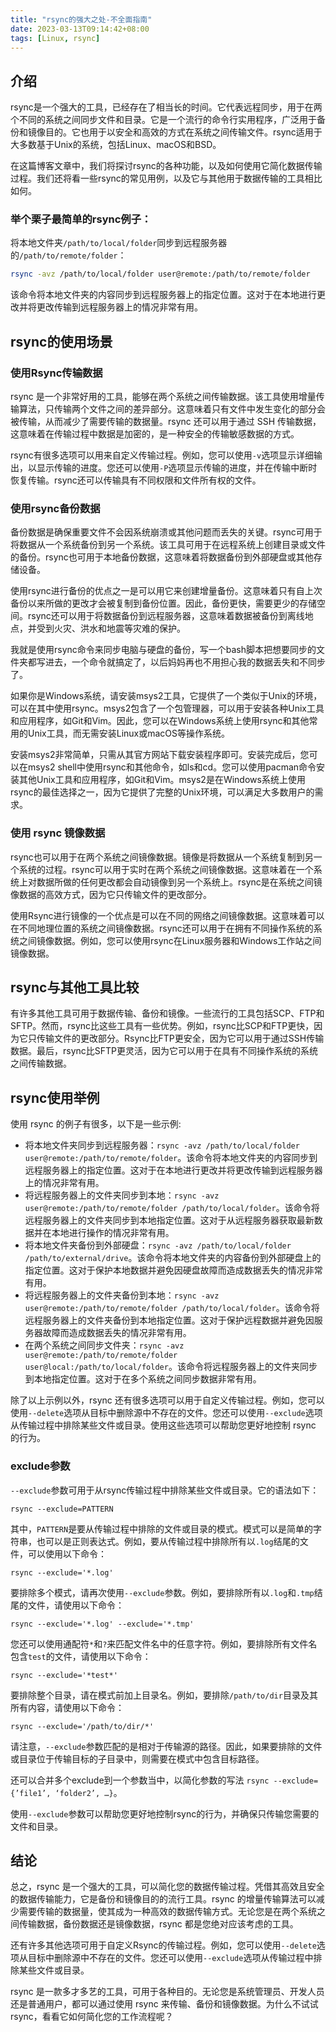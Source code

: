 ```yaml
---
title: "rsync的强大之处-不全面指南"
date: 2023-03-13T09:14:42+08:00
tags: [Linux, rsync]
---
```


## 介绍

rsync是一个强大的工具，已经存在了相当长的时间。它代表远程同步，用于在两个不同的系统之间同步文件和目录。它是一个流行的命令行实用程序，广泛用于备份和镜像目的。它也用于以安全和高效的方式在系统之间传输文件。rsync适用于大多数基于Unix的系统，包括Linux、macOS和BSD。

在这篇博客文章中，我们将探讨rsync的各种功能，以及如何使用它简化数据传输过程。我们还将看一些rsync的常见用例，以及它与其他用于数据传输的工具相比如何。

### 举个栗子最简单的rsync例子：

将本地文件夹`/path/to/local/folder`同步到远程服务器的`/path/to/remote/folder`：

```bash
rsync -avz /path/to/local/folder user@remote:/path/to/remote/folder
```

该命令将本地文件夹的内容同步到远程服务器上的指定位置。这对于在本地进行更改并将更改传输到远程服务器上的情况非常有用。

## rsync的使用场景

### 使用Rsync传输数据

rsync 是一个非常好用的工具，能够在两个系统之间传输数据。该工具使用增量传输算法，只传输两个文件之间的差异部分。这意味着只有文件中发生变化的部分会被传输，从而减少了需要传输的数据量。rsync 还可以用于通过 SSH 传输数据，这意味着在传输过程中数据是加密的，是一种安全的传输敏感数据的方式。

rsync有很多选项可以用来自定义传输过程。例如，您可以使用`-v`选项显示详细输出，以显示传输的进度。您还可以使用`-P`选项显示传输的进度，并在传输中断时恢复传输。rsync还可以传输具有不同权限和文件所有权的文件。

### 使用rsync备份数据

备份数据是确保重要文件不会因系统崩溃或其他问题而丢失的关键。rsync可用于将数据从一个系统备份到另一个系统。该工具可用于在远程系统上创建目录或文件的备份。rsync也可用于本地备份数据，这意味着将数据备份到外部硬盘或其他存储设备。

使用rsync进行备份的优点之一是可以用它来创建增量备份。这意味着只有自上次备份以来所做的更改才会被复制到备份位置。因此，备份更快，需要更少的存储空间。rsync还可以用于将数据备份到远程服务器，这意味着数据被备份到离线地点，并受到火灾、洪水和地震等灾难的保护。

我就是使用rsync命令来同步电脑与硬盘的备份，写一个bash脚本把想要同步的文件夹都写进去，一个命令就搞定了，以后妈妈再也不用担心我的数据丢失和不同步了。

如果你是Windows系统，请安装msys2工具，它提供了一个类似于Unix的环境，可以在其中使用rsync。msys2包含了一个包管理器，可以用于安装各种Unix工具和应用程序，如Git和Vim。因此，您可以在Windows系统上使用rsync和其他常用的Unix工具，而无需安装Linux或macOS等操作系统。

安装msys2非常简单，只需从其官方网站下载安装程序即可。安装完成后，您可以在msys2 shell中使用rsync和其他命令，如ls和cd。您可以使用pacman命令安装其他Unix工具和应用程序，如Git和Vim。msys2是在Windows系统上使用rsync的最佳选择之一，因为它提供了完整的Unix环境，可以满足大多数用户的需求。

### 使用 rsync 镜像数据

rsync也可以用于在两个系统之间镜像数据。镜像是将数据从一个系统复制到另一个系统的过程。rsync可以用于实时在两个系统之间镜像数据。这意味着在一个系统上对数据所做的任何更改都会自动镜像到另一个系统上。rsync是在系统之间镜像数据的高效方式，因为它只传输文件的更改部分。

使用Rsync进行镜像的一个优点是可以在不同的网络之间镜像数据。这意味着可以在不同地理位置的系统之间镜像数据。rsync还可以用于在拥有不同操作系统的系统之间镜像数据。例如，您可以使用rsync在Linux服务器和Windows工作站之间镜像数据。

## rsync与其他工具比较

有许多其他工具可用于数据传输、备份和镜像。一些流行的工具包括SCP、FTP和SFTP。然而，rsync比这些工具有一些优势。例如，rsync比SCP和FTP更快，因为它只传输文件的更改部分。Rsync比FTP更安全，因为它可以用于通过SSH传输数据。最后，rsync比SFTP更灵活，因为它可以用于在具有不同操作系统的系统之间传输数据。

## rsync使用举例

使用 rsync 的例子有很多，以下是一些示例:

- 将本地文件夹同步到远程服务器：`rsync -avz /path/to/local/folder user@remote:/path/to/remote/folder`。该命令将本地文件夹的内容同步到远程服务器上的指定位置。这对于在本地进行更改并将更改传输到远程服务器上的情况非常有用。
- 将远程服务器上的文件夹同步到本地：`rsync -avz user@remote:/path/to/remote/folder /path/to/local/folder`。该命令将远程服务器上的文件夹同步到本地指定位置。这对于从远程服务器获取最新数据并在本地进行操作的情况非常有用。
- 将本地文件夹备份到外部硬盘：`rsync -avz /path/to/local/folder /path/to/external/drive`。该命令将本地文件夹的内容备份到外部硬盘上的指定位置。这对于保护本地数据并避免因硬盘故障而造成数据丢失的情况非常有用。
- 将远程服务器上的文件夹备份到本地：`rsync -avz user@remote:/path/to/remote/folder /path/to/local/folder`。该命令将远程服务器上的文件夹备份到本地指定位置。这对于保护远程数据并避免因服务器故障而造成数据丢失的情况非常有用。
- 在两个系统之间同步文件夹：`rsync -avz user@remote:/path/to/remote/folder user@local:/path/to/local/folder`。该命令将远程服务器上的文件夹同步到本地指定位置。这对于在多个系统之间同步数据非常有用。

除了以上示例以外，rsync 还有很多选项可以用于自定义传输过程。例如，您可以使用`--delete`选项从目标中删除源中不存在的文件。您还可以使用`--exclude`选项从传输过程中排除某些文件或目录。使用这些选项可以帮助您更好地控制 rsync 的行为。

### exclude参数

`--exclude`参数可用于从rsync传输过程中排除某些文件或目录。它的语法如下：

`rsync --exclude=PATTERN`

其中，`PATTERN`是要从传输过程中排除的文件或目录的模式。模式可以是简单的字符串，也可以是正则表达式。例如，要从传输过程中排除所有以`.log`结尾的文件，可以使用以下命令：

`rsync --exclude='*.log'`

要排除多个模式，请再次使用`--exclude`参数。例如，要排除所有以`.log`和`.tmp`结尾的文件，请使用以下命令：

`rsync --exclude='*.log' --exclude='*.tmp'`

您还可以使用通配符`*`和`?`来匹配文件名中的任意字符。例如，要排除所有文件名包含`test`的文件，请使用以下命令：

`rsync --exclude='*test*'`

要排除整个目录，请在模式前加上目录名。例如，要排除`/path/to/dir`目录及其所有内容，请使用以下命令：

`rsync --exclude='/path/to/dir/*'`

请注意，`--exclude`参数匹配的是相对于传输源的路径。因此，如果要排除的文件或目录位于传输目标的子目录中，则需要在模式中包含目标路径。

还可以合并多个exclude到一个参数当中，以简化参数的写法 `rsync --exclude={’file1’, ‘folder2’, …}`。

使用`--exclude`参数可以帮助您更好地控制rsync的行为，并确保只传输您需要的文件和目录。

## 结论

总之，rsync 是一个强大的工具，可以简化您的数据传输过程。凭借其高效且安全的数据传输能力，它是备份和镜像目的的流行工具。rsync 的增量传输算法可以减少需要传输的数据量，使其成为一种高效的数据传输方式。无论您是在两个系统之间传输数据，备份数据还是镜像数据，rsync 都是您绝对应该考虑的工具。

还有许多其他选项可用于自定义Rsync的传输过程。例如，您可以使用`--delete`选项从目标中删除源中不存在的文件。您还可以使用`--exclude`选项从传输过程中排除某些文件或目录。

rsync 是一款多才多艺的工具，可用于各种目的。无论您是系统管理员、开发人员还是普通用户，都可以通过使用 rsync 来传输、备份和镜像数据。为什么不试试 rsync，看看它如何简化您的工作流程呢？
